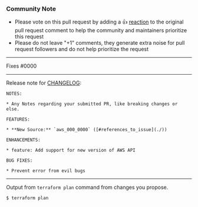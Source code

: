 <!--- 
See how to make a good Pull Request at : https://github.blog/2015-01-21-how-to-write-the-perfect-pull-request/ 
--->

### Community Note
<!---
No need to modify anything within this section.
--->
* Please vote on this pull request by adding a 👍 [reaction](https://blog.github.com/2016-03-10-add-reactions-to-pull-requests-issues-and-comments/) to the original pull request comment to help the community and maintainers prioritize this request
* Please do not leave "+1" comments, they generate extra noise for pull request followers and do not help prioritize the request

***

<!---
State an issue that you address on this PR.
--->
Fixes #0000

***

Release note for [CHANGELOG](https://github.com/traveloka/terraform-aws-iam-role/blob/master/CHANGELOG.md):
<!--
If the changes are not user facing, just write "NONE" in the release-note block below.
-->

```release-note
NOTES:

* Any Notes regarding your submitted PR, like breaking changes or else.

FEATURES:

* **New Source:** `aws_000_0000` ([#references_to_issue](./))

ENHANCEMENTS:

* feature: Add support for new version of AWS API

BUG FIXES:

* Prevent error from evil bugs
```

***

Output from `terraform plan` command from changes you propose.

```
$ terraform plan

```

<!---
Credit: 
This template is modified version of https://github.com/terraform-providers/terraform-provider-aws/blob/master/.github/PULL_REQUEST_TEMPLATE.md

Created: May 27, 2019 
Last updated: July 11, 2019
--->
